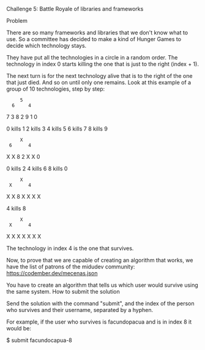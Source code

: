 Challenge 5: Battle Royale of libraries and frameworks

Problem

There are so many frameworks and libraries that we don't know what to use. So a committee has decided to make a kind of Hunger Games to decide which technology stays.

They have put all the technologies in a circle in a random order. The technology in index 0 starts killing the one that is just to the right (index + 1).

The next turn is for the next technology alive that is to the right of the one that just died. And so on until only one remains. Look at this example of a group of 10 technologies, step by step:


         5
      6     4
   7           3
   8           2
      9     1
         0

0 kills 1
2 kills 3
4 kills 5
6 kills 7
8 kills 9

         X
     6      4
   X           X
   8           2
      X     X
         0

0 kills 2
4 kills 6
8 kills 0

         X
     X      4
   X           X
   8           X
      X     X
         X

4 kills 8

         X
     X      4
   X           X
   X           X
      X     X
         X

The technology in index 4 is the one that survives.

Now, to prove that we are capable of creating an algorithm that works, we have the list of patrons of the midudev community: https://codember.dev/mecenas.json

You have to create an algorithm that tells us which user would survive using the same system.
How to submit the solution

Send the solution with the command "submit", and the index of the person who survives and their username, separated by a hyphen.

For example, if the user who survives is facundopacua and is in index 8 it would be:

$ submit facundocapua-8
